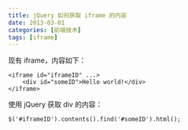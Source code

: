 ```yaml
---
title: jQuery 如何获取 iframe 的内容
date: 2013-03-01
categories: [前端技术]
tags: [iframe]
---
```


现有 iframe，内容如下：

    <iframe id="iframeID" ...>
        <div id="someID">Hello world!</div>
    </iframe>


使用 jQuery 获取 div 的内容：

    $('#iframeID').contents().find('#someID').html();
